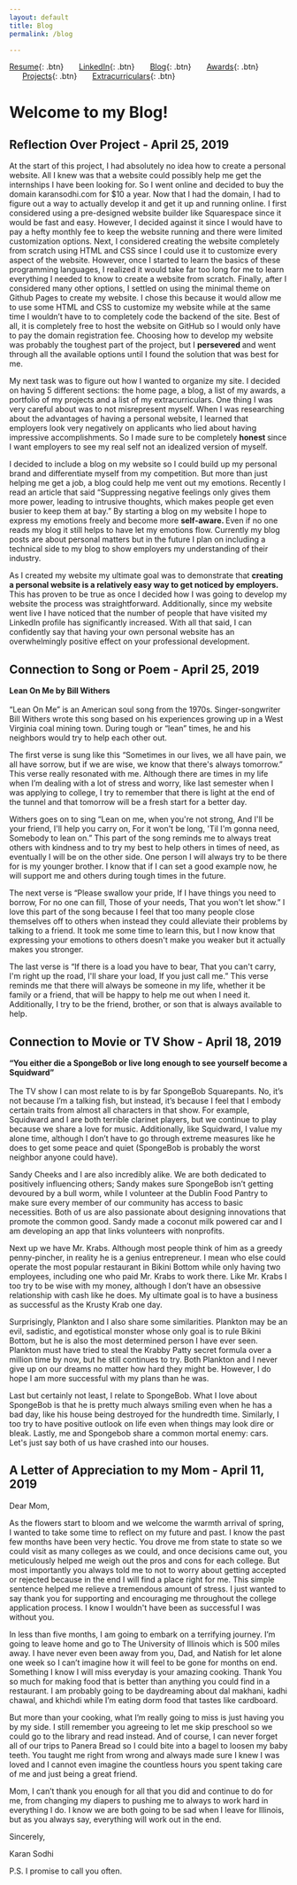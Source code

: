 ```yaml
---
layout: default
title: Blog
permalink: /blog

---
```


[Resume](./assets/docs/resume.pdf){: .btn}
&nbsp;&nbsp;&nbsp;&nbsp;&nbsp;&nbsp;[LinkedIn](https://www.linkedin.com/in/karan-sodhi-481265160/){: .btn}
&nbsp;&nbsp;&nbsp;&nbsp;&nbsp;&nbsp;[Blog](/blog.md){: .btn}
&nbsp;&nbsp;&nbsp;&nbsp;&nbsp;&nbsp;[Awards](/awards.md){: .btn}
&nbsp;&nbsp;&nbsp;&nbsp;&nbsp;&nbsp;[Projects](/projects.md){: .btn}
&nbsp;&nbsp;&nbsp;&nbsp;&nbsp;&nbsp;[Extracurriculars](/extra-currics.md){: .btn}

# Welcome to my Blog!

## Reflection Over Project - April 25, 2019
At the start of this project, I had absolutely no idea how to create a personal website. All I knew was that a website could possibly help me get the internships I have been looking for. So I went online and decided to buy the domain karansodhi.com for $10 a year. Now that I had the domain, I had to figure out a way to actually develop it and get it up and running online. I first considered using a pre-designed website builder like Squarespace since it would be fast and easy. However, I decided against it since I would have to pay a hefty monthly fee to keep the website running and there were limited customization options. Next, I considered creating the website completely from scratch using HTML and CSS since I could use it to customize every aspect of the website. However, once I started to learn the basics of these programming languages, I realized it would take far too long for me to learn everything I needed to know to create a website from scratch. Finally, after I considered many other options, I settled on using the minimal theme on Github Pages to create my website. I chose this because it would allow me to use some HTML and CSS to customize my website while at the same time I wouldn’t have to to completely code the backend of the site. Best of all, it is completely free to host the website on GitHub so I would only have to pay the domain registration fee. Choosing how to develop my website was probably the toughest part of the project, but I <b> persevered </b> and went through all the available options until I found the solution that was best for me. <br />

My next task was to figure out how I wanted to organize my site. I decided on having 5 different sections: the home page, a blog, a list of my awards, a portfolio of my projects and a list of my extracurriculars. One thing I was very careful about was to not misrepresent myself. When I was researching about the advantages of having a personal website, I learned that employers look very negatively on applicants who lied about having impressive accomplishments. So I made sure to be completely <b> honest </b> since I want employers to see my real self not an idealized version of myself. <br />

I decided to include a blog on my website so I could build up my personal brand and differentiate myself from my competition. But more than just helping me get a job, a blog could help me vent out my emotions. Recently I read an article that said “Suppressing negative feelings only gives them more power, leading to intrusive thoughts, which makes people get even busier to keep them at bay.” By starting a blog on my website I hope to express my emotions freely and become more <b> self-aware. </b> Even if no one reads my blog it still helps to have let my emotions flow. Currently my blog posts are about personal matters but in the future I plan on including a technical side to my blog to show employers my understanding of their industry. <br />

As I created my website my ultimate goal was to demonstrate that <b> creating a personal website is a relatively easy way to get noticed by employers. </b> This has proven to be true as once I decided how I was going to develop my website the process was straightforward. Additionally, since my website went live I have noticed that the number of people that have visited my LinkedIn profile has significantly increased. With all that said, I can confidently say that having your own personal website has an overwhelmingly positive effect on your professional development.

## Connection to Song or Poem - April 25, 2019
<b>Lean On Me by Bill Withers </b> <br /> <br />
“Lean On Me” is an American soul song from the 1970s. Singer-songwriter Bill Withers wrote this song based on his experiences growing up in a West Virginia coal mining town. During tough or “lean” times, he and his neighbors would try to help each other out. <br />

The first verse is sung like this “Sometimes in our lives, we all have pain, we all have sorrow, but if we are wise, we know that there's always tomorrow.” This verse really resonated with me. Although there are times in my life when I’m dealing with a lot of stress and worry, like last semester when I was applying to college, I try to remember that there is light at the end of the tunnel and that tomorrow will be a fresh start for a better day. <br />

Withers goes on to sing “Lean on me, when you're not strong, And I'll be your friend, I'll help you carry on, For it won't be long, 'Til I'm gonna need, Somebody to lean on.” This part of the song reminds me to always treat others with kindness and to try my best to help others in times of need, as eventually I will be on the other side. One person I will always try to be there for is my younger brother. I know that if I can set a good example now, he will support me and others during tough times in the future. <br />

The next verse is “Please swallow your pride, If I have things you need to borrow, For no one can fill, Those of your needs, That you won't let show.” I love this part of the song because I feel that too many people close themselves off to others when instead they could alleviate their problems by talking to a friend. It took me some time to learn this, but I now know that expressing your emotions to others doesn't make you weaker but it actually makes you stronger. <br />

The last verse is “If there is a load you have to bear, That you can't carry, I'm right up the road, I'll share your load, If you just call me.” This verse reminds me that there will always be someone in my life, whether it be family or a friend, that will be happy to help me out when I need it. Additionally, I try to be the friend, brother, or son that is always available to help.
  
## Connection to Movie or TV Show - April 18, 2019 
<b>“You either die a SpongeBob or live long enough to see yourself become a Squidward” </b> <br /> <br />
The TV show I can most relate to is by far SpongeBob Squarepants. No, it’s not because I’m a talking fish, but instead, it’s because I feel that I embody certain traits from almost all characters in that show. For example, Squidward and I are both terrible clarinet players, but we continue to play because we share a love for music. Additionally, like Squidward, I value my alone time, although I don’t have to go through extreme measures like he does to get some peace and quiet (SpongeBob is probably the worst neighbor anyone could have). <br />

Sandy Cheeks and I are also incredibly alike. We are both dedicated to positively influencing others; Sandy makes sure SpongeBob isn’t getting devoured by a bull worm, while I volunteer at the Dublin Food Pantry to make sure every member of our community has access to basic necessities. Both of us are also passionate about designing innovations that promote the common good. Sandy made a coconut milk powered car and I am developing an app that links volunteers with nonprofits. <br />

Next up we have Mr. Krabs. Although most people think of him as a greedy penny-pincher, in reality he is a genius entrepreneur. I mean who else could operate the most popular restaurant in Bikini Bottom while only having two employees, including one who paid Mr. Krabs to work there. Like Mr. Krabs I too try to be wise with my money, although I don’t have an obsessive relationship with cash like he does. My ultimate goal is to have a business as successful as the Krusty Krab one day. <br />

Surprisingly, Plankton and I also share some similarities. Plankton may be an evil, sadistic, and egotistical monster whose only goal is to rule Bikini Bottom, but he is also the most determined person I have ever seen. Plankton must have tried to steal the Krabby Patty secret formula over a million time by now, but he still continues to try. Both Plankton and I never give up on our dreams no matter how hard they might be. However, I do hope I am more successful with my plans than he was. <br />

Last but certainly not least, I relate to SpongeBob. What I love about SpongeBob is that he is pretty much always smiling even when he has a bad day, like his house being destroyed for the hundredth time. Similarly, I too try to have positive outlook on life even when things may look dire or bleak. Lastly, me and Spongebob share a common mortal enemy: cars. Let's just say both of us have crashed into our houses. <br />

## A Letter of Appreciation to my Mom - April 11, 2019 
Dear Mom, <br />

As the flowers start to bloom and we welcome the warmth arrival of spring, I wanted to take some time to reflect on my future and past. I know the past few months have been very hectic. You drove me from state to state so we could visit as many colleges as we could, and once decisions came out, you meticulously helped me weigh out the pros and cons for each college. But most importantly you always told me to not to worry about getting accepted or rejected because in the end I will find a place right for me. This simple sentence helped me relieve a tremendous amount of stress. I just wanted to say thank you for supporting and encouraging me throughout the college application process. I know I wouldn't have been as successful I was without you. <br />

In less than five months, I am going to embark on a terrifying journey. I’m going to leave home and go to The University of Illinois which is 500 miles away. I have never even been away from you, Dad, and Natish for let alone one week so I can’t imagine how it will feel to be gone for months on end. Something I know I will miss everyday is your amazing cooking. Thank You so much for making food that is better than anything you could find in a restaurant. I am probably going to be daydreaming about dal makhani, kadhi chawal, and khichdi while I’m eating dorm food that tastes like cardboard. <br />

But more than your cooking, what I’m really going to miss is just having you by my side. I still remember you agreeing to let me skip preschool so we could go to the library and read instead. And of course, I can never forget all of our trips to Panera Bread so I could bite into a bagel to loosen my baby teeth. You taught me right from wrong and always made sure I knew I was loved and I cannot even imagine the countless hours you spent taking care of me and just being a great friend.   <br />

Mom, I can’t thank you enough for all that you did and continue to do for me, from changing my diapers to pushing me to always to work hard in everything I do. I know we are both going to be sad when I leave for Illinois, but as you always say, everything will work out in the end.  <br />

Sincerely, <br />



Karan Sodhi

P.S. I promise to call you often.
